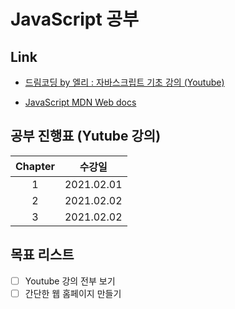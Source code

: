 # JavaScript 공부

## Link

- [드림코딩 by 엘리 : 자바스크립트 기초 강의 (Youtube)](https://www.youtube.com/watch?v=wcsVjmHrUQg&list=PLv2d7VI9OotTVOL4QmPfvJWPJvkmv6h-2&ab_channel=%EB%93%9C%EB%A6%BC%EC%BD%94%EB%94%A9by%EC%97%98%EB%A6%AC)

- [JavaScript MDN Web docs](https://developer.mozilla.org/ko/docs/Web/JavaScript)

## 공부 진행표 (Yutube 강의)

| Chapter |   수강일   |
| :-----: | :--------: |
|    1    | 2021.02.01 |
|    2    | 2021.02.02 |
|    3    | 2021.02.02 |

## 목표 리스트

- [ ] Youtube 강의 전부 보기
- [ ] 간단한 웹 홈페이지 만들기
